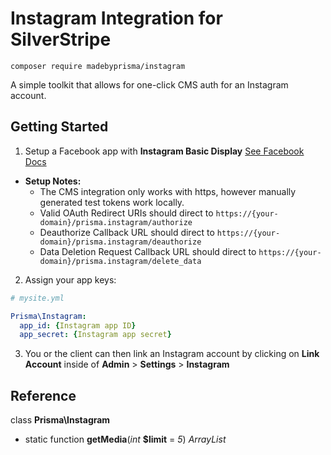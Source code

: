# Instagram Integration for SilverStripe

```composer require madebyprisma/instagram```

A simple toolkit that allows for one-click CMS auth for an Instagram account.

## Getting Started

1.  Setup a Facebook app with **Instagram Basic Display** [See Facebook Docs](https://developers.facebook.com/docs/instagram-basic-display-api/getting-started)

- **Setup Notes:**
    - The CMS integration only works with https, however manually generated test tokens work locally.
  - Valid OAuth Redirect URIs should direct to `https://{your-domain}/prisma.instagram/authorize`
  - Deauthorize Callback URL should direct to `https://{your-domain}/prisma.instagram/deauthorize`
  - Data Deletion Request Callback URL should direct to `https://{your-domain}/prisma.instagram/delete_data`

2. Assign your app keys:
```yml
# mysite.yml

Prisma\Instagram:
  app_id: {Instagram app ID}
  app_secret: {Instagram app secret}
```

3. You or the client can then link an Instagram account by clicking on **Link Account** inside of **Admin** > **Settings** > **Instagram**

## Reference

class **Prisma\Instagram**

- static function **getMedia**(*int* **$limit** = *5*) *ArrayList*
